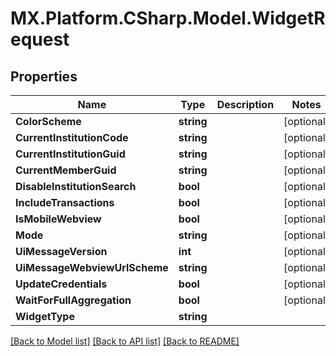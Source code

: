 # MX.Platform.CSharp.Model.WidgetRequest

## Properties

Name | Type | Description | Notes
------------ | ------------- | ------------- | -------------
**ColorScheme** | **string** |  | [optional] 
**CurrentInstitutionCode** | **string** |  | [optional] 
**CurrentInstitutionGuid** | **string** |  | [optional] 
**CurrentMemberGuid** | **string** |  | [optional] 
**DisableInstitutionSearch** | **bool** |  | [optional] 
**IncludeTransactions** | **bool** |  | [optional] 
**IsMobileWebview** | **bool** |  | [optional] 
**Mode** | **string** |  | [optional] 
**UiMessageVersion** | **int** |  | [optional] 
**UiMessageWebviewUrlScheme** | **string** |  | [optional] 
**UpdateCredentials** | **bool** |  | [optional] 
**WaitForFullAggregation** | **bool** |  | [optional] 
**WidgetType** | **string** |  | 

[[Back to Model list]](../README.md#documentation-for-models) [[Back to API list]](../README.md#documentation-for-api-endpoints) [[Back to README]](../README.md)

